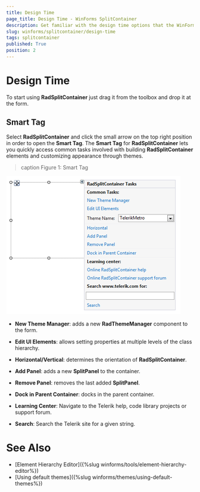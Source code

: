 ```yaml
---
title: Design Time
page_title: Design Time - WinForms SplitContainer
description: Get familiar with the design time options that the WinForms SplitContainer offers.
slug: winforms/splitcontainer/design-time
tags: splitcontainer
published: True
position: 2 
---
```


# Design Time

To start using **RadSplitContainer** just drag it from the toolbox and drop it at the form.
 
## Smart Tag

Select **RadSplitContainer** and click the small arrow on the top right position in order to open the __Smart Tag__. The __Smart Tag__ for **RadSplitContainer** lets you quickly access common tasks involved with building **RadSplitContainer** elements and customizing appearance through themes.

>caption Figure 1: Smart Tag

![splitcontainer-design-time 001](images/splitcontainer-design-time001.png)

* __New Theme Manager__: adds a new __RadThemeManager__ component to the form.
            
* __Edit UI Elements__: allows setting properties at multiple levels of the class hierarchy.
            
* __Horizontal/Vertical__: determines the orientation of **RadSplitContainer**.

* __Add Panel__: adds a new **SplitPanel** to the container.
            
* __Remove Panel__: removes the last added **SplitPanel**.

* __Dock in Parent Container__: docks in the parent container.
           
* __Learning Center__: Navigate to the Telerik help, code library projects or support forum.

* __Search__: Search the Telerik site for a given string.         
        
# See Also

* [Element Hierarchy Editor]({%slug winforms/tools/element-hierarchy-editor%})
* [Using default themes]({%slug winforms/themes/using-default-themes%})


